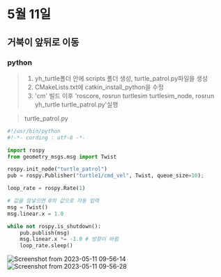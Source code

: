 # 5월 11일

## 거북이 앞뒤로 이동
### python

> 1. yh_turtle폴더 안에 scripts 폴더 생성, turtle_patrol.py파일을 생성
> 2. CMakeLists.txt에 catkin_install_python을 수정
> 3. 'cm' 빌드 이후 'roscore, rosrun turtlesim turtlesim_node, rosrun yh_turtle turtle_patrol.py'실행

> turtle_patrol.py

```python
#!/usr/bin/python
#!-*- cording : utf-8 -*-

import rospy
from geometry_msgs.msg import Twist

rospy.init_node("turtle_patrol")
pub = rospy.Publisher("turtle1/cmd_vel", Twist, queue_size=10);

loop_rate = rospy.Rate(1)

# 값을 않넣으면 0의 값으로 자동 입력
msg = Twist()
msg.linear.x = 1.0

while not rospy.is_shutdown():
    pub.publish(msg)
    msg.linear.x *= -1.0 # 방향이 바뀜
    loop_rate.sleep()
```
![Screenshot from 2023-05-11 09-56-14](https://github.com/ajhwan/ros-study/assets/129160008/57c363a7-2900-4233-ab1d-26d446484b5f)
![Screenshot from 2023-05-11 09-56-28](https://github.com/ajhwan/ros-study/assets/129160008/1a9db3a9-5bf0-479c-ac41-baf3830d91aa)
